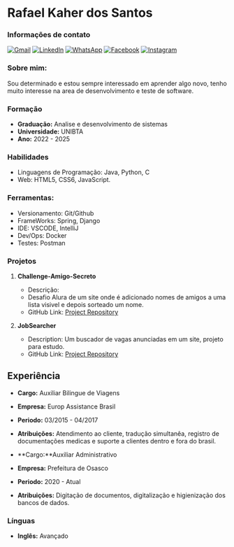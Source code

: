 # Rafael Kaher dos Santos

### Informações de contato

<p align="left">
  <a href="#" title="Gmail">
  <img src="https://img.shields.io/badge/-Gmail-FF0000?style=flat-square&labelColor=FF0000&logo=gmail&logoColor=white&link=LINK-DO-SEU-GMAIL" alt="Gmail"/></a>
  <a href="#" title="LinkedIn">
  <img src="https://img.shields.io/badge/-Linkedin-0e76a8?style=flat-square&logo=Linkedin&logoColor=white&link=LINK-DO-SEU-LINKEDIN" alt="LinkedIn"/></a>
  <a href="#" title="WhatsApp">
  <img src="https://img.shields.io/badge/-WhatsApp-25d366?style=flat-square&labelColor=25d366&logo=whatsapp&logoColor=white&link=API-DO-SEU-WHATSAPP" alt="WhatsApp"/></a>
  <a href="#" title="Facebook">
  <img src="https://img.shields.io/badge/-Facebook-3b5998?style=flat-square&labelColor=3b5998&logo=facebook&logoColor=white&link=LINK-DO-SEU-FACEBOOK" alt="Facebook"/></a>
  <a href="#" title="Instagram">
  <img src="https://img.shields.io/badge/-Instagram-DF0174?style=flat-square&labelColor=DF0174&logo=instagram&logoColor=white&link=LINK-DO-SEU-INSTAGRAM" alt="Instagram"/></a>
</p>

### Sobre mim:
Sou determinado e estou sempre interessado em aprender algo novo, tenho muito interesse na area de desenvolvimento e teste de software.

### Formação
- **Graduação:** Analise e desenvolvimento de sistemas
- **Universidade:** UNIBTA  
- **Ano:** 2022 - 2025

### Habilidades
- Linguagens de Programação: Java, Python, C 
- Web: HTML5, CSS6, JavaScript.
  
### Ferramentas:
  
- Versionamento: Git/Github
- FrameWorks: Spring, Django
- IDE: VSCODE, IntelliJ
- Dev/Ops: Docker
- Testes: Postman

### Projetos
1. **Challenge-Amigo-Secreto**
   - Descrição:
   - Desafio Alura de um site onde é adicionado nomes de amigos a uma lista visivel e depois sorteado um nome. 
   - GitHub Link: [Project Repository](https://github.com/Rafakka/Challenge-Amigo-Secreto)

2. **JobSearcher**
   - Description: Um buscador de vagas anunciadas em um site, projeto para estudo. 
   - GitHub Link: [Project Repository](https://github.com/Rafakka/JobSeacher)

## Experiência
- **Cargo:** Auxiliar Bilingue de Viagens
- **Empresa:** Europ Assistance Brasil
- **Periodo:** 03/2015 - 04/2017
- **Atribuições:** Atendimento ao cliente, tradução simultanêa, registro de documentações medicas e suporte a clientes dentro e fora do brasil.  

- **Cargo:**Auxiliar Administrativo 
- **Empresa:** Prefeitura de Osasco
- **Periodo:** 2020 - Atual
- **Atribuições:** Digitação de documentos, digitalização e higienização dos bancos de dados.

### Línguas
- **Inglês:** Avançado 

